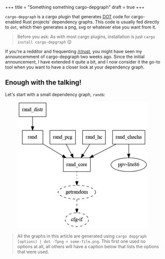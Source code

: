 +++
title = "Something something cargo-depgraph"
draft = true
+++

`cargo-depgraph` is a cargo plugin that generates [DOT][] code for cargo-enabled
Rust projects' dependency graphs. This code is usually fed directly to `dot`,
which then generates a png, svg or whatever else you want from it.

[DOT]: https://en.wikipedia.org/wiki/DOT_(graph_description_language)

> Before you ask: As with most cargo plugins, installation is just
> `cargo install cargo-depgraph` 😉

If you're a redditor and frequenting [/r/rust][], you might have seen my
announcemment of cargo-depgraph two weeks ago. Since the initial announcement,
I have extended it quite a bit, and I now consider it the go-to tool when you
want to have a closer look at your dependency graph.

## Enough with the talking!

Let's start with a small dependency graph, `rand`s:

<figure>
<img src="rand-deps.png" alt="the rand crate's dependency graph">
</figure>

> All the graphs in this article are generated using
> `cargo depgraph [options] | dot -Tpng > some-file.png`. This first one used no
> options at all, all others will have a caption below that lists the options
> that were used.

[/r/rust]: https://reddit.com/r/rust

